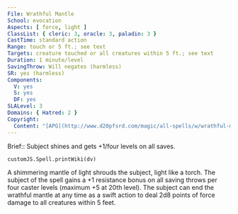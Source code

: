 ```yaml
---
File: Wrathful Mantle
School: evocation
Aspects: [ force, light ]
ClassList: { cleric: 3, oracle: 3, paladin: 3 }
CastTime: standard action
Range: touch or 5 ft.; see text
Targets: creature touched or all creatures within 5 ft.; see text
Duration: 1 minute/level
SavingThrow: Will negates (harmless)
SR: yes (harmless)
Components:
  V: yes
  S: yes
  DF: yes
SLALevel: 3
Domains: { Hatred: 2 }
Copyright:
  Content: "[APG](http://www.d20pfsrd.com/magic/all-spells/w/wrathful-mantle)"
---
```

Brief:: Subject shines and gets +1/four levels on all saves.

```dataviewjs
customJS.Spell.printWiki(dv)
```

A shimmering mantle of light shrouds the subject, light like a torch. The subject of the spell gains a +1 resistance bonus on all saving throws per four caster levels (maximum +5 at 20th level). The subject can end the wrathful mantle at any time as a swift action to deal 2d8 points of force damage to all creatures within 5 feet.
